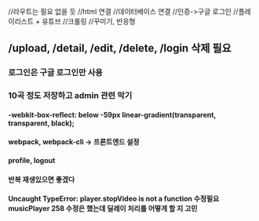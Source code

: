 //라우트는 필요 없을 듯
//html 연결
//데이터베이스 연결
//인증->구글 로그인
//플레이리스트 + 유튜브
//크롤링
//꾸미기, 반응형

## /upload, /detail, /edit, /delete, /login 삭제 필요

### 로그인은 구글 로그인만 사용

### 10곡 정도 저장하고 admin 관련 막기

#### -webkit-box-reflect: below -59px linear-gradient(transparent, transparent, black);

#### webpack, webpack-cli -> 프론트엔드 설정

#### profile, logout

#### 반복 재생있으면 좋겠다

#### Uncaught TypeError: player.stopVideo is not a function 수정필요 musicPlayer 258 수정은 했는데 딜레이 처리를 어떻게 할 지 고민
